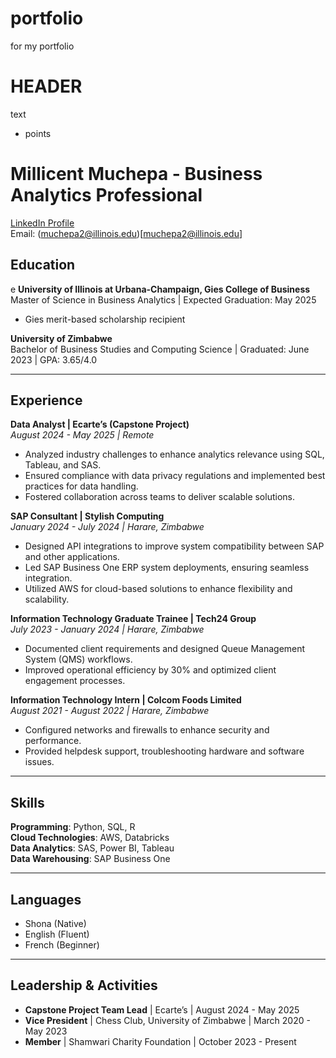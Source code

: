 # portfolio
for my portfolio
# HEADER
text
- points


# Millicent Muchepa - Business Analytics Professional

[LinkedIn Profile](https://www.linkedin.com/in/millicentmuchepa)  
Email: (muchepa2@illinois.edu)[muchepa2@illinois.edu]

## Education
e
**University of Illinois at Urbana-Champaign, Gies College of Business**  
Master of Science in Business Analytics | Expected Graduation: May 2025  
- Gies merit-based scholarship recipient

**University of Zimbabwe**  
Bachelor of Business Studies and Computing Science | Graduated: June 2023 | GPA: 3.65/4.0

---

## Experience

**Data Analyst | Ecarte’s (Capstone Project)**  
_August 2024 - May 2025 | Remote_  
- Analyzed industry challenges to enhance analytics relevance using SQL, Tableau, and SAS.
- Ensured compliance with data privacy regulations and implemented best practices for data handling.
- Fostered collaboration across teams to deliver scalable solutions.

**SAP Consultant | Stylish Computing**  
_January 2024 - July 2024 | Harare, Zimbabwe_  
- Designed API integrations to improve system compatibility between SAP and other applications.
- Led SAP Business One ERP system deployments, ensuring seamless integration.
- Utilized AWS for cloud-based solutions to enhance flexibility and scalability.

**Information Technology Graduate Trainee | Tech24 Group**  
_July 2023 - January 2024 | Harare, Zimbabwe_  
- Documented client requirements and designed Queue Management System (QMS) workflows.
- Improved operational efficiency by 30% and optimized client engagement processes.

**Information Technology Intern | Colcom Foods Limited**  
_August 2021 - August 2022 | Harare, Zimbabwe_  
- Configured networks and firewalls to enhance security and performance.
- Provided helpdesk support, troubleshooting hardware and software issues.

---

## Skills

**Programming**: Python, SQL, R  
**Cloud Technologies**: AWS, Databricks  
**Data Analytics**: SAS, Power BI, Tableau  
**Data Warehousing**: SAP Business One

---

## Languages

- Shona (Native)
- English (Fluent)
- French (Beginner)

---

## Leadership & Activities

- **Capstone Project Team Lead** | Ecarte’s | August 2024 - May 2025
- **Vice President** | Chess Club, University of Zimbabwe | March 2020 - May 2023
- **Member** | Shamwari Charity Foundation | October 2023 - Present

